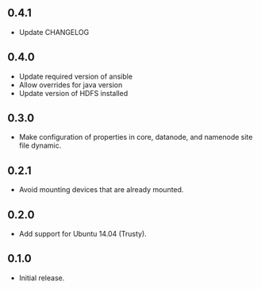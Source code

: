 ## 0.4.1
- Update CHANGELOG

## 0.4.0

- Update required version of ansible
- Allow overrides for java version
- Update version of HDFS installed

## 0.3.0

- Make configuration of properties in core, datanode, and namenode site file dynamic.

## 0.2.1

- Avoid mounting devices that are already mounted.

## 0.2.0

- Add support for Ubuntu 14.04 (Trusty).

## 0.1.0

- Initial release.
